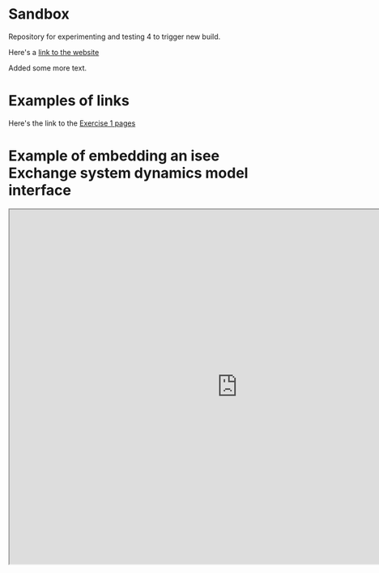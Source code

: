 # Sandbox
Repository for experimenting and testing 4 to trigger new build.

Here's a [link to the website](https://cbsdlab.github.io/Sandbox/)

Added some more text.

# Examples of links

Here's the link to the [Exercise 1 pages](https://cbsdlab.github.io/Sandbox-EX1/) 

# Example of embedding an isee Exchange system dynamics model interface

<iframe src="https://exchange.iseesystems.com/public/psh/bettr/index.html#page1" 
        width="900px" height="700px"></iframe>
